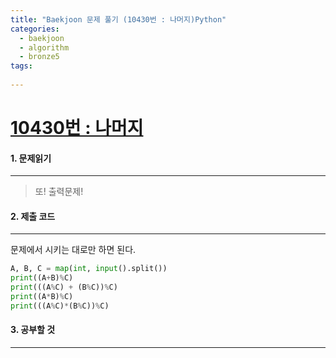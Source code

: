 ```yaml
---
title: "Baekjoon 문제 풀기 (10430번 : 나머지)Python"
categories:
  - baekjoon
  - algorithm
  - bronze5
tags:
  
---
```



# [10430번 : 나머지](https://www.acmicpc.net/problem/10430)

#### 1. 문제읽기
---

> 또! 출력문제!  

#### 2. 제출 코드 
---

문제에서 시키는 대로만 하면 된다.  


```python
A, B, C = map(int, input().split())
print((A+B)%C)
print(((A%C) + (B%C))%C)
print((A*B)%C)
print(((A%C)*(B%C))%C)
```


#### 3. 공부할 것
---

